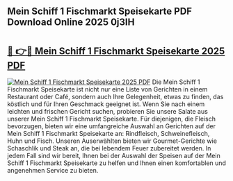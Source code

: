 ## Mein Schiff 1 Fischmarkt Speisekarte PDF Download Online 2025 0j3IH

# <h2><a href="http://gc8vos.nevu.top/?p=Mein+Schiff+1+Fischmarkt+Speisekarte">🔗 👉🔴 Mein Schiff 1 Fischmarkt Speisekarte 2025 PDF</a></h2>

[![Mein Schiff 1 Fischmarkt Speisekarte 2025 PDF](https://i.imgur.com/dBaPXMq.png)](http://gc8vos.nevu.top/?p=Mein+Schiff+1+Fischmarkt+Speisekarte)
Die Mein Schiff 1 Fischmarkt Speisekarte ist nicht nur eine Liste von Gerichten in einem Restaurant oder Café, sondern auch Ihre Gelegenheit, etwas zu finden, das köstlich und für Ihren Geschmack geeignet ist. Wenn Sie nach einem leichten und frischen Gericht suchen, probieren Sie unsere Salate aus unserer Mein Schiff 1 Fischmarkt Speisekarte. Für diejenigen, die Fleisch bevorzugen, bieten wir eine umfangreiche Auswahl an Gerichten auf der Mein Schiff 1 Fischmarkt Speisekarte an: Rindfleisch, Schweinefleisch, Huhn und Fisch. Unseren Auserwählten bieten wir Gourmet-Gerichte wie Schaschlik und Steak an, die bei lebendem Feuer zubereitet werden. In jedem Fall sind wir bereit, Ihnen bei der Auswahl der Speisen auf der Mein Schiff 1 Fischmarkt Speisekarte zu helfen und Ihnen einen komfortablen und angenehmen Service zu bieten.
